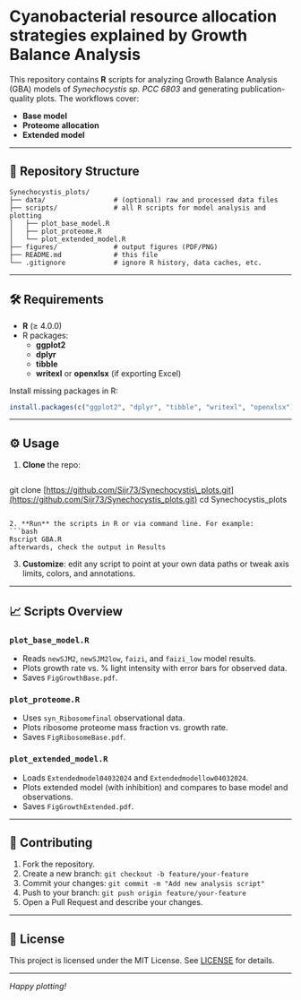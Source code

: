 # Cyanobacterial resource allocation strategies explained by Growth Balance Analysis

This repository contains **R** scripts for analyzing Growth Balance Analysis (GBA) models of *Synechocystis sp. PCC 6803* and generating publication-quality plots. The workflows cover:

- **Base model**
- **Proteome allocation**
- **Extended model**

---

## 📂 Repository Structure

```
Synechocystis_plots/
├── data/                 # (optional) raw and processed data files
├── scripts/              # all R scripts for model analysis and plotting
│   ├── plot_base_model.R
│   ├── plot_proteome.R
│   └── plot_extended_model.R
├── figures/              # output figures (PDF/PNG)
├── README.md             # this file
└── .gitignore            # ignore R history, data caches, etc.
```

---

## 🛠️ Requirements

- **R** (≥ 4.0.0)
- R packages:
  - **ggplot2**
  - **dplyr**
  - **tibble**
  - **writexl** or **openxlsx** (if exporting Excel)

Install missing packages in R:

```r
install.packages(c("ggplot2", "dplyr", "tibble", "writexl", "openxlsx"))
```

---

## ⚙️ Usage

1. **Clone** the repo:
   ```bash
   ```

git clone [https://github.com/Sijr73/Synechocystis\_plots.git](https://github.com/Sijr73/Synechocystis_plots.git) cd Synechocystis\_plots

````

2. **Run** the scripts in R or via command line. For example:
```bash
Rscript GBA.R
afterwards, check the output in Results
````

3. **Customize**: edit any script to point at your own data paths or tweak axis limits, colors, and annotations.

---

## 📈 Scripts Overview

### `plot_base_model.R`

- Reads `newSJM2`, `newSJM2low`, `faizi`, and `faizi_low` model results.
- Plots growth rate vs. % light intensity with error bars for observed data.
- Saves `FigGrowthBase.pdf`.

### `plot_proteome.R`

- Uses `syn_Ribosomefinal` observational data.
- Plots ribosome proteome mass fraction vs. growth rate.
- Saves `FigRibosomeBase.pdf`.

### `plot_extended_model.R`

- Loads `Extendedmodel04032024` and `Extendedmodellow04032024`.
- Plots extended model (with inhibition) and compares to base model and observations.
- Saves `FigGrowthExtended.pdf`.

---

## 🤝 Contributing

1. Fork the repository.
2. Create a new branch: `git checkout -b feature/your-feature`
3. Commit your changes: `git commit -m "Add new analysis script"`
4. Push to your branch: `git push origin feature/your-feature`
5. Open a Pull Request and describe your changes.

---

## 📄 License

This project is licensed under the MIT License. See [LICENSE](LICENSE) for details.

---

*Happy plotting!*

